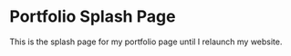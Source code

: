 # Portfolio Splash Page

This is the splash page for my portfolio page until I relaunch my website.

